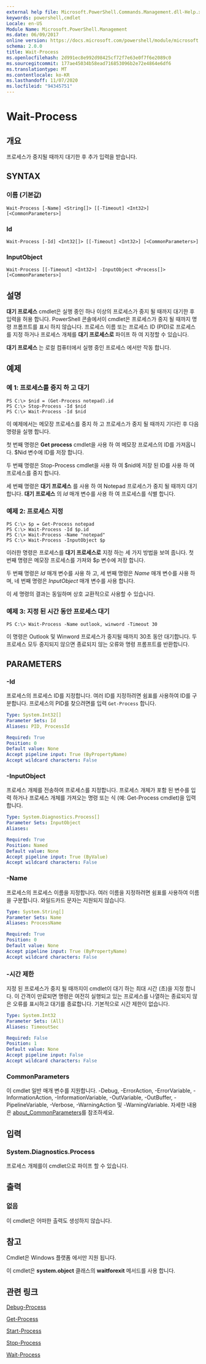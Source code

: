 ```yaml
---
external help file: Microsoft.PowerShell.Commands.Management.dll-Help.xml
keywords: powershell,cmdlet
Locale: en-US
Module Name: Microsoft.PowerShell.Management
ms.date: 06/09/2017
online version: https://docs.microsoft.com/powershell/module/microsoft.powershell.management/wait-process?view=powershell-7.1&WT.mc_id=ps-gethelp
schema: 2.0.0
title: Wait-Process
ms.openlocfilehash: 2d991ec8e992d98425cf72f7e63e0f7f6e2089c0
ms.sourcegitcommit: 177ae45034b58ead716853096b2e72e4864e6df6
ms.translationtype: MT
ms.contentlocale: ko-KR
ms.lasthandoff: 11/07/2020
ms.locfileid: "94345751"
---
```

# Wait-Process

## 개요
프로세스가 중지될 때까지 대기한 후 추가 입력을 받습니다.

## SYNTAX

### 이름 (기본값)

```
Wait-Process [-Name] <String[]> [[-Timeout] <Int32>] [<CommonParameters>]
```

### Id

```
Wait-Process [-Id] <Int32[]> [[-Timeout] <Int32>] [<CommonParameters>]
```

### InputObject

```
Wait-Process [[-Timeout] <Int32>] -InputObject <Process[]> [<CommonParameters>]
```

## 설명

**대기 프로세스** cmdlet은 실행 중인 하나 이상의 프로세스가 중지 될 때까지 대기한 후 입력을 허용 합니다.
PowerShell 콘솔에서이 cmdlet은 프로세스가 중지 될 때까지 명령 프롬프트를 표시 하지 않습니다.
프로세스 이름 또는 프로세스 ID (PID)로 프로세스를 지정 하거나 프로세스 개체를 **대기 프로세스로** 파이프 하 여 지정할 수 있습니다.

**대기 프로세스** 는 로컬 컴퓨터에서 실행 중인 프로세스 에서만 작동 합니다.

## 예제

### 예 1: 프로세스를 중지 하 고 대기

```
PS C:\> $nid = (Get-Process notepad).id
PS C:\> Stop-Process -Id $nid
PS C:\> Wait-Process -Id $nid
```

이 예제에서는 메모장 프로세스를 중지 하 고 프로세스가 중지 될 때까지 기다린 후 다음 명령을 실행 합니다.

첫 번째 명령은 **Get process** cmdlet을 사용 하 여 메모장 프로세스의 ID를 가져옵니다.
$Nid 변수에 ID를 저장 합니다.

두 번째 명령은 Stop-Process cmdlet을 사용 하 여 $nid에 저장 된 ID를 사용 하 여 프로세스를 중지 합니다.

세 번째 명령은 **대기 프로세스** 를 사용 하 여 Notepad 프로세스가 중지 될 때까지 대기 합니다.
**대기 프로세스** 의 *Id* 매개 변수를 사용 하 여 프로세스를 식별 합니다.

### 예제 2: 프로세스 지정

```
PS C:\> $p = Get-Process notepad
PS C:\> Wait-Process -Id $p.id
PS C:\> Wait-Process -Name "notepad"
PS C:\> Wait-Process -InputObject $p
```

이러한 명령은 프로세스를 **대기 프로세스로** 지정 하는 세 가지 방법을 보여 줍니다.
첫 번째 명령은 메모장 프로세스를 가져와 $p 변수에 저장 합니다.

두 번째 명령은 *Id* 매개 변수를 사용 하 고, 세 번째 명령은 *Name* 매개 변수를 사용 하며, 네 번째 명령은 *InputObject* 매개 변수를 사용 합니다.

이 세 명령의 결과는 동일하며 상호 교환적으로 사용할 수 있습니다.

### 예제 3: 지정 된 시간 동안 프로세스 대기

```
PS C:\> Wait-Process -Name outlook, winword -Timeout 30
```

이 명령은 Outlook 및 Winword 프로세스가 중지될 때까지 30초 동안 대기합니다.
두 프로세스 모두 중지되지 않으면 종료되지 않는 오류와 명령 프롬프트를 반환합니다.

## PARAMETERS

### -Id

프로세스의 프로세스 ID를 지정합니다.
여러 ID를 지정하려면 쉼표를 사용하여 ID를 구분합니다.
프로세스의 PID를 찾으려면를 입력 `Get-Process` 합니다.

```yaml
Type: System.Int32[]
Parameter Sets: Id
Aliases: PID, ProcessId

Required: True
Position: 0
Default value: None
Accept pipeline input: True (ByPropertyName)
Accept wildcard characters: False
```

### -InputObject

프로세스 개체를 전송하여 프로세스를 지정합니다.
프로세스 개체가 포함 된 변수를 입력 하거나 프로세스 개체를 가져오는 명령 또는 식 (예: Get-Process cmdlet)을 입력 합니다.

```yaml
Type: System.Diagnostics.Process[]
Parameter Sets: InputObject
Aliases:

Required: True
Position: Named
Default value: None
Accept pipeline input: True (ByValue)
Accept wildcard characters: False
```

### -Name

프로세스의 프로세스 이름을 지정합니다.
여러 이름을 지정하려면 쉼표를 사용하여 이름을 구분합니다.
와일드카드 문자는 지원되지 않습니다.

```yaml
Type: System.String[]
Parameter Sets: Name
Aliases: ProcessName

Required: True
Position: 0
Default value: None
Accept pipeline input: True (ByPropertyName)
Accept wildcard characters: False
```

### -시간 제한

지정 된 프로세스가 중지 될 때까지이 cmdlet이 대기 하는 최대 시간 (초)을 지정 합니다.
이 간격이 만료되면 명령은 여전히 실행되고 있는 프로세스를 나열하는 종료되지 않은 오류를 표시하고 대기를 종료합니다.
기본적으로 시간 제한이 없습니다.

```yaml
Type: System.Int32
Parameter Sets: (All)
Aliases: TimeoutSec

Required: False
Position: 1
Default value: None
Accept pipeline input: False
Accept wildcard characters: False
```

### CommonParameters

이 cmdlet 일반 매개 변수를 지원합니다. -Debug, -ErrorAction, -ErrorVariable, -InformationAction, -InformationVariable, -OutVariable, -OutBuffer, -PipelineVariable, -Verbose, -WarningAction 및 -WarningVariable. 자세한 내용은 [about_CommonParameters](https://go.microsoft.com/fwlink/?LinkID=113216)를 참조하세요.

## 입력

### System.Diagnostics.Process

프로세스 개체를이 cmdlet으로 파이프 할 수 있습니다.

## 출력

### 없음

이 cmdlet은 어떠한 출력도 생성하지 않습니다.

## 참고

Cmdlet은 Windows 플랫폼 에서만 지원 됩니다.

이 cmdlet은 **system.object** 클래스의 **waitforexit** 메서드를 사용 합니다.

## 관련 링크

[Debug-Process](Debug-Process.md)

[Get-Process](Get-Process.md)

[Start-Process](Start-Process.md)

[Stop-Process](Stop-Process.md)

[Wait-Process](Wait-Process.md)
